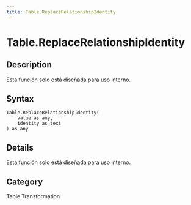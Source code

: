 ```yaml
---
title: Table.ReplaceRelationshipIdentity
---
```


# Table.ReplaceRelationshipIdentity


## Description

Esta función solo está diseñada para uso interno.


## Syntax

```powerquery
Table.ReplaceRelationshipIdentity(
    value as any,
    identity as text
) as any
```


## Details

Esta función solo está diseñada para uso interno.



## Category
Table.Transformation
